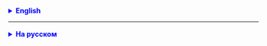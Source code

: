 <details style="margin-top: 16px">
  <summary style="cursor: pointer; color: blue;"><b>English</b></summary>

### Arrays Class

In Java, the `Arrays` class from the `java.util` package provides a set of static methods for working with arrays. Here are some of them:

1. **Sorting**: `Arrays.sort(array)` sorts the array in ascending order.
    - Arrays.sort(int[] a): Sorts the integer array in ascending order.
    - Arrays.sort(int[] a, int fromIndex, int toIndex): Sorts part of the array from fromIndex to toIndex-1.
    - Arrays.sort(Object[] a): Sorts objects that implement the **Comparable** interface.
        - public static void sort(Object[] a, int fromIndex, int toIndex): This overload sorts part of the array of objects that implement the Comparable interface, from index fromIndex to toIndex-1. Objects are compared based on their natural order.
        - public static <T> void sort(T[] a, int fromIndex, int toIndex, Comparator<? super T> c): This version allows sorting part of the array using a special comparator. Comparator<? super T> c determines how the objects will be compared.
        - public static <T> void sort(T[] a, Comparator<? super T> c): This version sorts the entire array of objects using the given comparator. This is convenient when the natural order of sorting objects is not suitable for you.

2. **Searching**: `Arrays.binarySearch(array, value)` performs a binary search for the value in the sorted array.
3. **Copying**: `Arrays.copyOf(array, newLength)` creates a copy of the array with a new length.
4. **Filling**: `Arrays.fill(array, value)` fills all array elements with the specified value.
5. **Comparing**: `Arrays.equals(array1, array2)` checks whether two arrays are equal.
6. **String Representation**: `Arrays.toString(array)` returns a string representation of the array.

`Arrays.copyOf` and `System.arraycopy` methods are both intended for array copying, but there are several key differences:

### Arrays.copyOf:

1. **Creates a new array**: `Arrays.copyOf` returns a new array, which can have a different length.
2. **Type of the returned array**: Can be changed if an overloaded version with a type parameter is used.
3. **Ease of use**: Very easy to use, as you only need to specify the source array and the new length.

```java
        int[] original = {1, 2, 3};
        int[] copied = Arrays.copyOf(original, 5); // [1, 2, 3, 0, 0]
```

### System.arraycopy:

1. **Uses an existing array**: This method does not create a new array, but copies data into an existing array.
2. **More parameters**: Requires specifying the source and target arrays, positions in these arrays, and the number of elements to be copied.
3. **Performance**: Usually faster as it directly works with memory.

```java
        int[] original = {1, 2, 3};
        int[] destination = new int[5];
        System.arraycopy(original, 0, destination, 0, original.length); // destination is now [1, 2, 3, 0, 0]
```

In general, `Arrays.copyOf` is more convenient and simpler to use for creating new arrays, while `System.arraycopy` is generally used for copying data into existing arrays and may be faster in some scenarios.

</details>

<hr>

<details style="margin-top: 16px">
  <summary style="cursor: pointer; color: blue;"><b>На русском</b></summary>

### класс Arrays

В Java класс `Arrays` из пакета `java.util` предоставляет набор статических методов для работы с массивами. Вот
некоторые из них:

1. **Сортировка**: `Arrays.sort(array)` сортирует массив в порядке возрастания.
    - Arrays.sort(int[] a): Сортирует целочисленный массив в порядке возрастания.
    - Arrays.sort(int[] a, int fromIndex, int toIndex): Сортирует часть массива от fromIndex до toIndex-1.
    - Arrays.sort(Object[] a): Сортирует объекты, реализующие интерфейс **Comparable**
        - public static void sort(Object[] a, int fromIndex, int toIndex): Эта перегрузка сортирует часть массива
          объектов, реализующих интерфейс Comparable, от индекса fromIndex до toIndex-1. Объекты сравниваются на основе
          их естественного порядка.
        - public static <T> void sort(T[] a, int fromIndex, int toIndex, Comparator<? super T> c): Эта версия позволяет
          сортировать часть массива с использованием специального компаратора. Comparator<? super T> c определяет, как
          будут сравниваться объекты.
        - public static <T> void sort(T[] a, Comparator<? super T> c): Эта версия сортирует весь массив объектов с
          использованием заданного компаратора. Это удобно, когда естественный порядок сортировки объектов вам не
          подходит.

2. **Поиск**: `Arrays.binarySearch(array, value)` выполняет бинарный поиск значения в отсортированном массиве.
3. **Копирование**: `Arrays.copyOf(array, newLength)` создаёт копию массива с новой длиной.
4. **Заполнение**: `Arrays.fill(array, value)` заполняет все элементы массива заданным значением.
5. **Сравнение**: `Arrays.equals(array1, array2)` проверяет, равны ли два массива.
6. **Преобразование в строку**: `Arrays.toString(array)` возвращает строковое представление массива.

Методы `Arrays.copyOf` и `System.arraycopy` оба предназначены для копирования массивов, но есть несколько ключевых
различий:

### Arrays.copyOf:

1. **Создание нового массива**: `Arrays.copyOf` возвращает новый массив, который может иметь другую длину.
2. **Тип возвращаемого массива**: Может быть изменён, если используется перегрузка с параметром типа.
3. **Простота использования**: Очень прост в использовании, так как вам нужно указать только исходный массив и новую
   длину.

```java
        int[]original={1,2,3};
        int[]copied=Arrays.copyOf(original,5); // [1, 2, 3, 0, 0]
```

### System.arraycopy:

1. **Использует существующий массив**: Этот метод не создаёт новый массив, а копирует данные в уже существующий массив.
2. **Больше параметров**: Требует указания исходного и целевого массивов, позиций в этих массивах и количества
   копируемых элементов.
3. **Быстродействие**: Обычно быстрее, так как работает напрямую с памятью.

```java
        int[]original={1,2,3};
        int[]destination=new int[5];
        System.arraycopy(original,0,destination,0,original.length); // destination теперь [1, 2, 3, 0, 0]
```

В общем, `Arrays.copyOf` удобнее и проще в использовании для создания новых массивов, тогда как `System.arraycopy`
обычно используется для копирования данных в уже существующие массивы и может быть быстрее в некоторых сценариях.

### Перегрузки методов Arrays.copyOf и System.arraycopy, детально

Методы `Arrays.copyOf` и `System.arraycopy` оба предназначены для копирования массивов, но есть несколько ключевых
различий:

### Arrays.copyOf:

1. **Создание нового массива**: `Arrays.copyOf` возвращает новый массив, который может иметь другую длину.
2. **Тип возвращаемого массива**: Может быть изменён, если используется перегрузка с параметром типа.
3. **Простота использования**: Очень прост в использовании, так как вам нужно указать только исходный массив и новую
   длину.

```java
        int[]original={1,2,3};
        int[]copied=Arrays.copyOf(original,5); // [1, 2, 3, 0, 0]
```

### System.arraycopy:

1. **Использует существующий массив**: Этот метод не создаёт новый массив, а копирует данные в уже существующий массив.
2. **Больше параметров**: Требует указания исходного и целевого массивов, позиций в этих массивах и количества
   копируемых элементов.
3. **Быстродействие**: Обычно быстрее, так как работает напрямую с памятью.

```java
        int[]original={1,2,3};
        int[]destination=new int[5];
        System.arraycopy(original,0,destination,0,original.length); // destination теперь [1, 2, 3, 0, 0]
```

В общем, `Arrays.copyOf` удобнее и проще в использовании для создания новых массивов, тогда как `System.arraycopy`
обычно используется для копирования данных в уже существующие массивы и может быть быстрее в некоторых сценариях.


</details>
